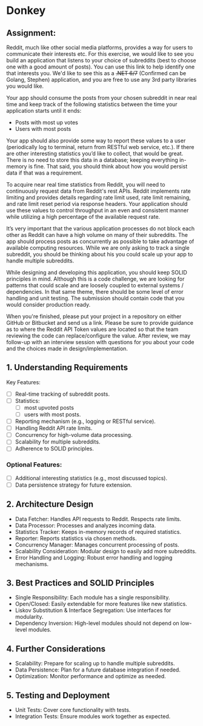 # Donkey
## Assignment:
Reddit, much like other social media platforms, provides a way for users to communicate their interests etc. For this exercise, we would like to see you build an application that listens to your choice of subreddits (best to choose one with a good amount of posts). You can use this link to help identify one that interests you.  We'd like to see this as a ~~.NET 6/7~~ (Confirmed can be Golang, Stephen)  application, and you are free to use any 3rd party libraries you would like.

Your app should consume the posts from your chosen subreddit in near real time and keep track of the following statistics between the time your application starts until it ends:

- Posts with most up votes
- Users with most posts

Your app should also provide some way to report these values to a user (periodically log to terminal, return from RESTful web service, etc.). If there are other interesting statistics you’d like to collect, that would be great. There is no need to store this data in a database; keeping everything in-memory is fine. That said, you should think about how you would persist data if that was a requirement.

To acquire near real time statistics from Reddit, you will need to continuously request data from Reddit's rest APIs.  Reddit implements rate limiting and provides details regarding rate limit used, rate limit remaining, and rate limit reset period via response headers.  Your application should use these values to control throughput in an even and consistent manner while utilizing a high percentage of the available request rate.

It’s very important that the various application processes do not block each other as Reddit can have a high volume on many of their subreddits.  The app should process posts as concurrently as possible to take advantage of available computing resources. While we are only asking to track a single subreddit, you should be thinking about his you could scale up your app to handle multiple subreddits.

While designing and developing this application, you should keep SOLID principles in mind. Although this is a code challenge, we are looking for patterns that could scale and are loosely coupled to external systems / dependencies. In that same theme, there should be some level of error handling and unit testing. The submission should contain code that you would consider production ready.

When you're finished, please put your project in a repository on either GitHub or Bitbucket and send us a link. Please be sure to provide guidance as to where the Reddit API Token values are located so that the team reviewing the code can replace/configure the value. After review, we may follow-up with an interview session with questions for you about your code and the choices made in design/implementation.

## 1. Understanding Requirements
Key Features:

-[ ] Real-time tracking of subreddit posts.
-[ ] Statistics: 
  - [ ] most upvoted posts
  - [ ] users with most posts.
-[ ] Reporting mechanism (e.g., logging or RESTful service).
-[ ] Handling Reddit API rate limits.
-[ ] Concurrency for high-volume data processing.
-[ ] Scalability for multiple subreddits.
-[ ] Adherence to SOLID principles.

### Optional Features:
-[ ] Additional interesting statistics (e.g., most discussed topics).
-[ ] Data persistence strategy for future extension.

## 2. Architecture Design
- Data Fetcher: Handles API requests to Reddit. Respects rate limits.
- Data Processor: Processes and analyzes incoming data.
- Statistics Tracker: Keeps in-memory records of required statistics.
- Reporter: Reports statistics via chosen methods.
- Concurrency Manager: Manages concurrent processing of posts.
- Scalability Consideration: Modular design to easily add more subreddits.
- Error Handling and Logging: Robust error handling and logging mechanisms.

## 3. Best Practices and SOLID Principles
- Single Responsibility: Each module has a single responsibility.
- Open/Closed: Easily extendable for more features like new statistics.
- Liskov Substitution & Interface Segregation: Use interfaces for modularity.
- Dependency Inversion: High-level modules should not depend on low-level modules.
## 4. Further Considerations
-  Scalability: Prepare for scaling up to handle multiple subreddits.
-  Data Persistence: Plan for a future database integration if needed.
-  Optimization: Monitor performance and optimize as needed.
## 5. Testing and Deployment
-  Unit Tests: Cover core functionality with tests.
-  Integration Tests: Ensure modules work together as expected.
